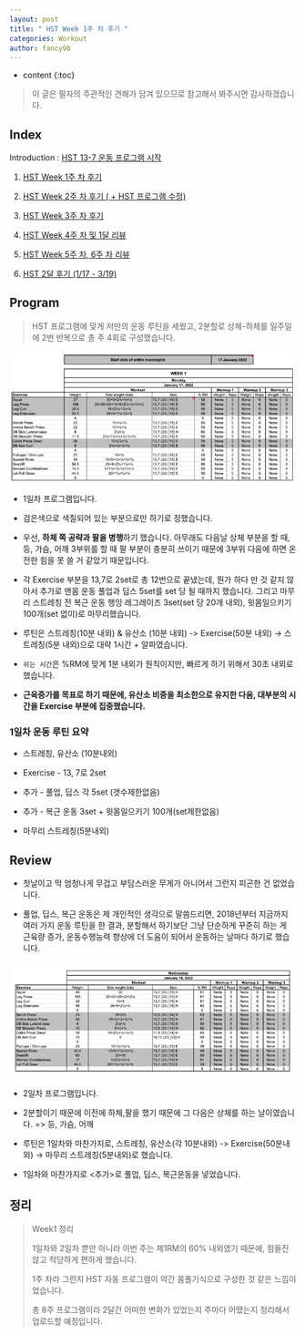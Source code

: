 ```yaml
---
layout: post
title: " HST Week 1주 차 후기 "
categories: Workout
author: fancy96
---
```

* content
{:toc}


> 이 글은 필자의 주관적인 견해가 담겨 있으므로 참고해서 봐주시면 감사하겠습니다.

## Index

Introduction : [HST 13-7 운동 프로그램 시작](https://devfancy.github.io/Workout-HST-Introduction/)

1. [HST Week 1주 차 후기](https://devfancy.github.io/Workout-HST-Week1/)

2. [HST Week 2주 차 후기 ( + HST 프로그램 수정)](https://devfancy.github.io/Workout-HST-Week2/)

3. [HST Week 3주 차 후기](https://devfancy.github.io/Workout-HST-Week3/)

4. [HST Week 4주 차 및 1달 리뷰](https://devfancy.github.io/Workout-HST-Week4/)

5. [HST Week 5주 차, 6주 차 리뷰](https://devfancy.github.io/Workout-HST-Week5-And-6/)

6. [HST 2달 후기 (1/17 - 3/19)](https://devfancy.github.io/Workout-HST-End/)

## Program

> HST 프로그램에 맞게 저만의 운동 루틴을 세웠고, 2분할로 상체-하체를 일주일에 2번 반복으로 총 주 4회로 구성했습니다.

![](/assets/img/workout/hst_week1_1.png)

* 1일차 프로그램입니다.

* 검은색으로 색칠되어 있는 부분으로만 하기로 정했습니다.

* 우선, **하체 쪽 공략과 팔을 병행**하기 했습니다. 아무래도 다음날 상체 부분을 할 때, 등, 가슴, 어깨 3부위를 할 때 팔 부분이 충분히 쓰이기 때문에 3부위 다음에 하면 온전한 힘을 못 쓸 거 같았기 때문입니다.

* 각 Exercise 부분을 13,7로 2set로 총 12번으로 끝냈는데, 뭔가 하다 만 것 같지 않아서 추가로 맨몸 운동 풀업과 딥스 5set를 set 당 될 때까지 했습니다. 그리고 마무리 스트레칭 전 복근 운동 행잉 레그레이즈 3set(set 당 20개 내외), 윗몸일으키기 100개(set 없이)로 마무리했습니다.

* 루틴은 스트레칭(10분 내외) & 유산소 (10분 내외) -> Exercise(50분 내외) -> 스트레칭(5분 내외)으로 대략 1시간 + 알파였습니다.

* `쉬는 시간`은 %RM에 맞게 1분 내외가 원칙이지만, 빠르게 하기 위해서 30초 내외로 했습니다.

* **근육증가를 목표로 하기 때문에, 유산소 비중을 최소한으로 유지한 다음, 대부분의 시간을 Exercise 부분에 집중했습니다.**

### 1일차 운동 루틴 요약

* 스트레칭, 유산소 (10분내외)

* Exercise - 13, 7로 2set

* 추가 - 풀업, 딥스 각 5set (갯수제한없음)

* 추가 - 복근 운동 3set + 윗몸일으키기 100개(set제한없음)

* 마무리 스트레칭(5분내외)

## Review

* 첫날이고 막 엄청나게 무겁고 부담스러운 무게가 아니어서 그런지 피곤한 건 없었습니다.

* 풀업, 딥스, 복근 운동은 제 개인적인 생각으로 말씀드리면, 2018년부터 지금까지 여러 가지 운동 루틴을 한 결과, 분할해서 하기보단 그냥 단순하게 꾸준히 하는 게 근육량 증가, 운동수행능력 향상에 더 도움이 되어서 운동하는 날마다 하기로 했습니다.

![](/assets/img/workout/hst_week1_2.png)

* 2일차 프로그램입니다.

* 2분할이기 때문에 이전에 하체,팔을 했기 때문에 그 다음은 상체를 하는 날이였습니다. => 등, 가슴, 어깨

* 루틴은 1일차와 마찬가지로, 스트레칭, 유산소(각 10분내외) -> Exercise(50분내외) -> 마무리 스트레칭(5분내외)로 했습니다.

* 1일차와 마찬가지로 <추가>로 풀업, 딥스, 복근운동을 넣었습니다.

## 정리

> Week1 정리
>
> 1일차와 2일차 뿐만 아니라 이번 주는 제1RM의 60% 내외였기 때문에, 힘들진 않고 적당하게 편하게 했습니다.
>
> 1주 차라 그런지 HST 자동 프로그램이 약간 몸풀기식으로 구성한 것 같은 느낌이었습니다.
>
> 총 8주 프로그램이라 2달간 어떠한 변화가 있었는지 주마다 어땠는지 정리해서 업로드할 예정입니다.